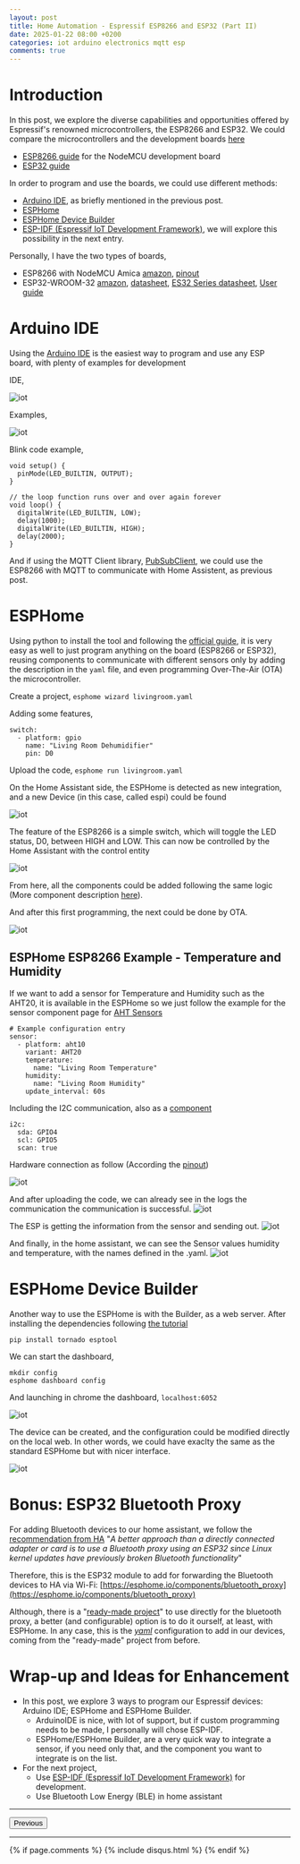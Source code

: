 ```yaml
---
layout: post
title: Home Automation - Espressif ESP8266 and ESP32 (Part II)
date: 2025-01-22 08:00 +0200
categories: iot arduino electronics mqtt esp
comments: true
---
```


# Introduction
In this post, we explore the diverse capabilities and opportunities offered by Espressif's renowned microcontrollers, the ESP8266 and ESP32. We could compare the microcontrollers and the development boards [here](https://www.espressif.com/en/products/devkits)

* [ESP8266 guide](https://randomnerdtutorials.com/getting-started-with-esp8266-wifi-transceiver-review/) for the NodeMCU development board
* [ESP32 guide](https://randomnerdtutorials.com/getting-started-with-esp32/)

In order to program and use the boards, we could use different methods:
* [Arduino IDE](https://randomnerdtutorials.com/how-to-install-esp8266-board-arduino-ide/), as briefly mentioned in the previous post.
* [ESPHome](https://esphome.io/guides/getting_started_command_line#installation)
* [ESPHome Device Builder](https://esphome.io/guides/getting_started_command_line#bonus-esphome-device-builder)
* [ESP-IDF (Espressif IoT Development Framework)](https://docs.espressif.com/projects/esp-idf/en/stable/esp32/get-started/index.html), we will explore this possibility in the next entry.

Personally, I have the two types of boards,
* ESP8266 with NodeMCU Amica [amazon](https://www.amazon.de/diymore-ESP8266-Development-Compatible-Micropython/dp/B09Z6T2XS4/ref=mp_s_a_1_3), [pinout](https://randomnerdtutorials.com/esp8266-pinout-reference-gpios/)
* ESP32-WROOM-32 [amazon](https://www.amazon.de/dp/B0D9BTQRYT/ref=pe_27091401_487024491_TE_item), [datasheet](https://www.espressif.com/sites/default/files/documentation/esp32-wroom-32_datasheet_en.pdf), [ES32 Series datasheet](https://www.espressif.com/sites/default/files/documentation/esp32_datasheet_en.pdf), [User guide](https://docs.espressif.com/projects/esp-dev-kits/en/latest/esp32/esp32-devkitc/index.html)

# Arduino IDE
Using the [Arduino IDE](https://randomnerdtutorials.com/how-to-install-esp8266-board-arduino-ide/) is the easiest way to program and use any ESP board, with plenty of examples for development

IDE,

![iot](/assets/images/20250122/1.png)

Examples,

![iot](/assets/images/20250122/2.png)

Blink code example,

```
void setup() {
  pinMode(LED_BUILTIN, OUTPUT);
}

// the loop function runs over and over again forever
void loop() {
  digitalWrite(LED_BUILTIN, LOW);
  delay(1000);
  digitalWrite(LED_BUILTIN, HIGH);
  delay(2000);
}
```

And if using the MQTT Client library, [PubSubClient](https://docs.arduino.cc/libraries/pubsubclient/), we could use the ESP8266 with MQTT to communicate with Home Assistent, as previous post.

# ESPHome
Using python to install the tool and following the [official guide](https://esphome.io/guides/getting_started_command_line#installation), it is very easy as well to just program anything on the board (ESP8266 or ESP32), reusing components to communicate with different sensors only by adding the description in the `yaml` file, and even programming Over-The-Air (OTA) the microcontroller.

Create a project,
`esphome wizard livingroom.yaml`

Adding some features,
```
switch:
  - platform: gpio
    name: "Living Room Dehumidifier"
    pin: D0
```
Upload the code,
`esphome run livingroom.yaml`

On the Home Assistant side, the ESPHome is detected as new integration, and a new Device (in this case, called espi) could be found

![iot](/assets/images/20250122/3.png)

The feature of the ESP8266 is a simple switch, which will toggle the LED status, D0, between HIGH and LOW. 
This can now be controlled by the Home Assistant with the control entity

![iot](/assets/images/20250122/4.png)

From here, all the components could be added following the same logic (More component description [here](https://esphome.io/#sensor-components)). 

And after this first programming, the next could be done by OTA.

![iot](/assets/images/20250122/5.png)

## ESPHome ESP8266 Example - Temperature and Humidity
If we want to add a sensor for Temperature and Humidity such as the AHT20, it is available in the ESPHome so we just follow the example for the sensor component page for [AHT Sensors](https://esphome.io/components/sensor/aht10)

```
# Example configuration entry
sensor:
  - platform: aht10
    variant: AHT20
    temperature:
      name: "Living Room Temperature"
    humidity:
      name: "Living Room Humidity"
    update_interval: 60s
```

Including the I2C communication, also as a [component](https://esphome.io/components/i2c)
```
i2c:
  sda: GPIO4
  scl: GPIO5
  scan: true
```

Hardware connection as follow (According the [pinout](https://randomnerdtutorials.com/esp8266-pinout-reference-gpios/))

![iot](/assets/images/20250122/6.jpeg)

And after uploading the code, we can already see in the logs the communication the communication is successful.
![iot](/assets/images/20250122/7.png)

The ESP is getting the information from the sensor and sending out.
![iot](/assets/images/20250122/8.png)

And finally, in the home assistant, we can see the Sensor values humidity and temperature, with the names defined in the .yaml.
![iot](/assets/images/20250122/9.png)

# ESPHome Device Builder
Another way to use the ESPHome is with the Builder, as a web server.
After installing the dependencies following [the tutorial](https://esphome.io/guides/getting_started_command_line#bonus-esphome-device-builder)

`pip install tornado esptool`

We can start the dashboard,

```
mkdir config
esphome dashboard config
```

And launching in chrome the dashboard,
`localhost:6052`

![iot](/assets/images/20250122/10.png)

The device can be created, and the configuration could be modified directly on the local web. In other words, we could have exaclty the same as the standard ESPHome but with nicer interface.

![iot](/assets/images/20250122/11.png)

# Bonus: ESP32 Bluetooth Proxy
For adding Bluetooth devices to our home assistant, we follow the [recommendation from HA](https://www.home-assistant.io/integrations/bluetooth/) "*A better approach than a directly connected adapter or card is to use a Bluetooth proxy using an ESP32 since Linux kernel updates have previously broken Bluetooth functionality*"

Therefore, this is the ESP32 module to add for forwarding the Bluetooth devices to HA via Wi-Fi: [https://esphome.io/components/bluetooth_proxy](https://esphome.io/components/bluetooth_proxy)

Although, there is a "[ready-made project](https://esphome.io/projects/?type=bluetooth)" to use directly for the bluetooth proxy, a better (and configurable) option is to do it ourself, at least, with ESPHome. In any case, this is the [*yaml*](https://github.com/esphome/bluetooth-proxies/blob/main/esp32-generic/esp32-generic.yaml) configuration to add in our devices, coming from the "ready-made" project from before.



# Wrap-up and Ideas for Enhancement
* In this post, we explore 3 ways to program our Espressif devices: Arduino IDE; ESPHome and ESPHome Builder.
	* ArduinoIDE is nice, with lot of support, but if custom programming needs to be made, I personally will chose ESP-IDF.
	* ESPHome/ESPHome Builder, are a very quick way to integrate a sensor, if you need only that, and the component you want to integrate is on the list.
* For the next project,
    * Use [ESP-IDF (Espressif IoT Development Framework)](https://docs.espressif.com/projects/esp-idf/en/stable/esp32/get-started/index.html) for development.
    * Use Bluetooth Low Energy (BLE) in home assistant

***

<p style="text-align:center;">

<button class="button buttonblue" onclick="window.location.href='https://aherrero.github.io/iot/arduino/electronics/ble/mqtt/matter/thread/2025/01/13/iot-home-automation.html';">Previous</button>

</p>

***

{% if page.comments %}
{% include disqus.html %}
{% endif %}
